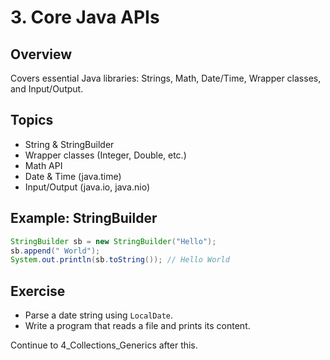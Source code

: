 # 3. Core Java APIs

## Overview
Covers essential Java libraries: Strings, Math, Date/Time, Wrapper classes, and Input/Output.

## Topics
- String & StringBuilder
- Wrapper classes (Integer, Double, etc.)
- Math API
- Date & Time (java.time)
- Input/Output (java.io, java.nio)

## Example: StringBuilder
```java
StringBuilder sb = new StringBuilder("Hello");
sb.append(" World");
System.out.println(sb.toString()); // Hello World
```

## Exercise
- Parse a date string using `LocalDate`.
- Write a program that reads a file and prints its content.

Continue to 4_Collections_Generics after this.
